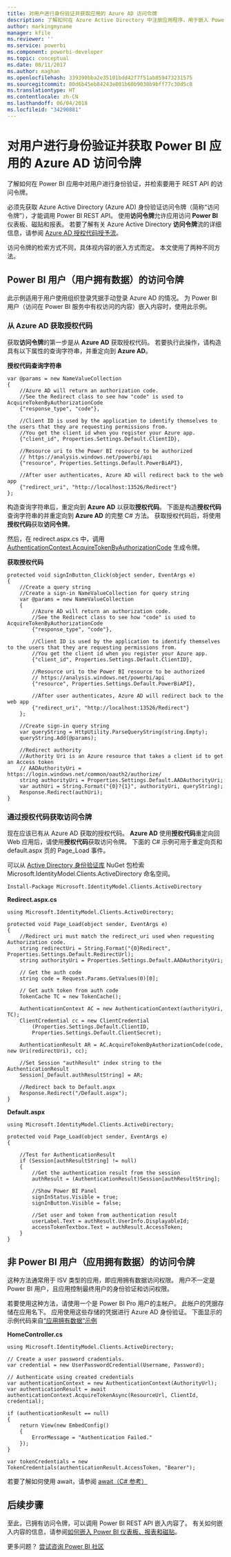 ```yaml
---
title: 对用户进行身份验证并获取应用的 Azure AD 访问令牌
description: 了解如何在 Azure Active Directory 中注册应用程序，用于嵌入 Power BI 内容。
author: markingmyname
manager: kfile
ms.reviewer: ''
ms.service: powerbi
ms.component: powerbi-developer
ms.topic: conceptual
ms.date: 08/11/2017
ms.author: maghan
ms.openlocfilehash: 339390bba2e35101bdd42f7f51ab059473231575
ms.sourcegitcommit: 80d6b45eb84243e801b60b9038b9bff77c30d5c8
ms.translationtype: HT
ms.contentlocale: zh-CN
ms.lasthandoff: 06/04/2018
ms.locfileid: "34290881"
---
```

# <a name="authenticate-users-and-get-an-azure-ad-access-token-for-your-power-bi-app"></a>对用户进行身份验证并获取 Power BI 应用的 Azure AD 访问令牌
了解如何在 Power BI 应用中对用户进行身份验证，并检索要用于 REST API 的访问令牌。

必须先获取 Azure Active Directory (Azure AD) 身份验证访问令牌（简称“访问令牌”），才能调用 Power BI REST API。 使用**访问令牌**允许应用访问 **Power BI** 仪表板、磁贴和报表。 若要了解有关 Azure Active Directory **访问令牌**流的详细信息，请参阅 [Azure AD 授权代码授予流](https://msdn.microsoft.com/library/azure/dn645542.aspx)。

访问令牌的检索方式不同，具体视内容的嵌入方式而定。 本文使用了两种不同方法。

## <a name="access-token-for-power-bi-users-user-owns-data"></a>Power BI 用户（用户拥有数据）的访问令牌
此示例适用于用户使用组织登录凭据手动登录 Azure AD 的情况。 为 Power BI 用户（访问在 Power BI 服务中有权访问的内容）嵌入内容时，使用此示例。

### <a name="get-an-authorization-code-from-azure-ad"></a>从 Azure AD 获取授权代码
获取**访问令牌**的第一步是从 **Azure AD** 获取授权代码。 若要执行此操作，请构造具有以下属性的查询字符串，并重定向到 **Azure AD**。

**授权代码查询字符串**

```
var @params = new NameValueCollection
{
    //Azure AD will return an authorization code. 
    //See the Redirect class to see how "code" is used to AcquireTokenByAuthorizationCode
    {"response_type", "code"},

    //Client ID is used by the application to identify themselves to the users that they are requesting permissions from. 
    //You get the client id when you register your Azure app.
    {"client_id", Properties.Settings.Default.ClientID},

    //Resource uri to the Power BI resource to be authorized
    // https://analysis.windows.net/powerbi/api
    {"resource", Properties.Settings.Default.PowerBiAPI},

    //After user authenticates, Azure AD will redirect back to the web app
    {"redirect_uri", "http://localhost:13526/Redirect"}
};
```

构造查询字符串后，重定向到 **Azure AD** 以获取**授权代码**。  下面是构造**授权代码**查询字符串的并重定向到 **Azure AD** 的完整 C# 方法。 获取授权代码后，将使用**授权代码**获取**访问令牌**。

然后，在 redirect.aspx.cs 中，调用 [AuthenticationContext.AcquireTokenByAuthorizationCode](https://msdn.microsoft.com/library/azure/dn479531.aspx) 生成令牌。

**获取授权代码**

```
protected void signInButton_Click(object sender, EventArgs e)
{
    //Create a query string
    //Create a sign-in NameValueCollection for query string
    var @params = new NameValueCollection
    {
        //Azure AD will return an authorization code. 
        //See the Redirect class to see how "code" is used to AcquireTokenByAuthorizationCode
        {"response_type", "code"},

        //Client ID is used by the application to identify themselves to the users that they are requesting permissions from. 
        //You get the client id when you register your Azure app.
        {"client_id", Properties.Settings.Default.ClientID},

        //Resource uri to the Power BI resource to be authorized
        // https://analysis.windows.net/powerbi/api
        {"resource", Properties.Settings.Default.PowerBiAPI},

        //After user authenticates, Azure AD will redirect back to the web app
        {"redirect_uri", "http://localhost:13526/Redirect"}
    };

    //Create sign-in query string
    var queryString = HttpUtility.ParseQueryString(string.Empty);
    queryString.Add(@params);

    //Redirect authority
    //Authority Uri is an Azure resource that takes a client id to get an Access token
    // AADAuthorityUri = https://login.windows.net/common/oauth2/authorize/
    string authorityUri = Properties.Settings.Default.AADAuthorityUri;
    var authUri = String.Format("{0}?{1}", authorityUri, queryString);
    Response.Redirect(authUri);
}
```

### <a name="get-an-access-token-from-authorization-code"></a>通过授权代码获取访问令牌
现在应该已有从 Azure AD 获取的授权代码。 **Azure AD** 使用**授权代码**重定向回 Web 应用后，请使用**授权代码**获取访问令牌。 下面的 C# 示例可用于重定向页和 default.aspx 页的 Page_Load 事件。

可以从 [Active Directory 身份验证库](https://www.nuget.org/packages/Microsoft.IdentityModel.Clients.ActiveDirectory/) NuGet 包检索 Microsoft.IdentityModel.Clients.ActiveDirectory 命名空间。

```
Install-Package Microsoft.IdentityModel.Clients.ActiveDirectory
```

**Redirect.aspx.cs**

```
using Microsoft.IdentityModel.Clients.ActiveDirectory;

protected void Page_Load(object sender, EventArgs e)
{
    //Redirect uri must match the redirect_uri used when requesting Authorization code.
    string redirectUri = String.Format("{0}Redirect", Properties.Settings.Default.RedirectUrl);
    string authorityUri = Properties.Settings.Default.AADAuthorityUri;

    // Get the auth code
    string code = Request.Params.GetValues(0)[0];

    // Get auth token from auth code
    TokenCache TC = new TokenCache();

    AuthenticationContext AC = new AuthenticationContext(authorityUri, TC);
    ClientCredential cc = new ClientCredential
        (Properties.Settings.Default.ClientID,
        Properties.Settings.Default.ClientSecret);

    AuthenticationResult AR = AC.AcquireTokenByAuthorizationCode(code, new Uri(redirectUri), cc);

    //Set Session "authResult" index string to the AuthenticationResult
    Session[_Default.authResultString] = AR;

    //Redirect back to Default.aspx
    Response.Redirect("/Default.aspx");
}
```

**Default.aspx**

```
using Microsoft.IdentityModel.Clients.ActiveDirectory;

protected void Page_Load(object sender, EventArgs e)
{

    //Test for AuthenticationResult
    if (Session[authResultString] != null)
    {
        //Get the authentication result from the session
        authResult = (AuthenticationResult)Session[authResultString];

        //Show Power BI Panel
        signInStatus.Visible = true;
        signInButton.Visible = false;

        //Set user and token from authentication result
        userLabel.Text = authResult.UserInfo.DisplayableId;
        accessTokenTextbox.Text = authResult.AccessToken;
    }
}
```

## <a name="access-token-for-non-power-bi-users-app-owns-data"></a>非 Power BI 用户（应用拥有数据）的访问令牌
这种方法通常用于 ISV 类型的应用，即应用拥有数据访问权限。 用户不一定是 Power BI 用户，且应用控制最终用户的身份验证和访问权限。

若要使用这种方法，请使用一个是 Power BI Pro 用户的主帐户。 此帐户的凭据存储在应用名下。 应用使用这些存储的凭据进行 Azure AD 身份验证。 下面显示的示例代码来自[“应用拥有数据”示例](https://github.com/guyinacube/PowerBI-Developer-Samples/tree/master/App%20Owns%20Data)

**HomeController.cs**

```
using Microsoft.IdentityModel.Clients.ActiveDirectory;

// Create a user password cradentials.
var credential = new UserPasswordCredential(Username, Password);

// Authenticate using created credentials
var authenticationContext = new AuthenticationContext(AuthorityUrl);
var authenticationResult = await authenticationContext.AcquireTokenAsync(ResourceUrl, ClientId, credential);

if (authenticationResult == null)
{
    return View(new EmbedConfig()
    {
        ErrorMessage = "Authentication Failed."
    });
}

var tokenCredentials = new TokenCredentials(authenticationResult.AccessToken, "Bearer");
```

若要了解如何使用 await，请参阅 [await（C# 参考）](https://docs.microsoft.com/dotnet/csharp/language-reference/keywords/await)

## <a name="next-steps"></a>后续步骤
至此，已拥有访问令牌，可以调用 Power BI REST API 嵌入内容了。 有关如何嵌入内容的信息，请参阅[如何嵌入 Power BI 仪表板、报表和磁贴](embedding-content.md#step-2-embed-your-content)。

更多问题？ [尝试咨询 Power BI 社区](http://community.powerbi.com/)

